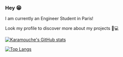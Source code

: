### Hey 😁
I am currently an Engineer Student in Paris!

Look my profile to discover more about my projects 👾💻
 
[![Karamouche's GitHub stats](https://github-readme-stats.vercel.app/api?username=Karamouche&hide=prs,contribs,issues&count_private=true&show_icons=true&theme=cobalt)](https://github.com/anuraghazra/github-readme-stats)

[![Top Langs](https://github-readme-stats.vercel.app/api/top-langs/?username=Karamouche&count_private=true&show_icons=true&theme=cobalt&langs_count=4)](https://github.com/anuraghazra/github-readme-stats)
